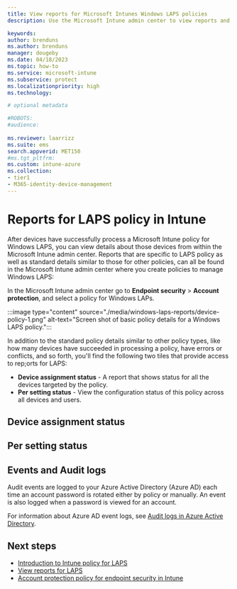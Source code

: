 ```yaml
---
title: View reports for Microsoft Intunes Windows LAPS policies
description: Use the Microsoft Intune admin center to view reports and details for Windows Local Administrator Policy Solution (LAPS)  policies.

keywords:
author: brenduns
ms.author: brenduns
manager: dougeby
ms.date: 04/18/2023
ms.topic: how-to
ms.service: microsoft-intune
ms.subservice: protect
ms.localizationpriority: high
ms.technology:

# optional metadata

#ROBOTS:
#audience:
 
ms.reviewer: laarrizz
ms.suite: ems
search.appverid: MET150
#ms.tgt_pltfrm:
ms.custom: intune-azure
ms.collection:
- tier1
- M365-identity-device-management
---
```


# Reports for LAPS policy in Intune

After devices have successfully process a Microsoft Intune policy for Windows LAPS, you can view details about those devices from within the Microsoft Intune admin center. Reports that are specific to LAPS policy as well as standard details similar to those for other policies, can all be found in the Microsoft Intune admin center where you create policies to manage Windows LAPS:

In the Microsoft Intune admin center go to **Endpoint security** > **Account protection**, and select a policy for Windows LAPs. 

  :::image type="content" source="./media/windows-laps-reports/device-policy-1.png" alt-text="Screen shot of basic policy details for a Windows LAPS policy.":::

In addition to the standard policy details similar to other policy types, like how many devices have succeeded in processing a policy, have errors or conflicts, and so forth, you'll find the following two tiles that provide access to rep;orts for LAPS:  

- **Device assignment status** - A report that shows status for all the devices targeted by the policy.
- **Per setting status** - View the configuration status of this policy across all devices and users.
 
## Device assignment status

## Per setting status


## Events and Audit logs

Audit events are logged to your Azure Active Directory (Azure AD) each time an account password is rotated either by policy or manually. An event is also logged when a password is viewed for an account.

For information about Azure AD event logs, see [Audit logs in Azure Active Directory](/azure/active-directory/reports-monitoring/concept-audit-logs).

## Next steps

- [Introduction to Intune policy for LAPS](../protect/windows-laps-overview.md)
- [View reports for LAPS](../protect/windows-laps-reports.md)
- [Account protection policy for endpoint security in Intune](../protect/endpoint-security-account-protection-policy.md)